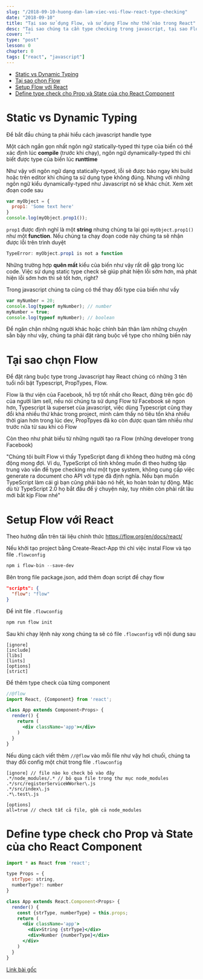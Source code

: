 ```yaml
---
slug: "/2018-09-10-huong-dan-lam-viec-voi-flow-react-type-checking"
date: "2018-09-10"
title: "Tại sao sử dụng Flow, và sử dụng Flow như thế nào trong React"
desc: "Tại sao chúng ta cần type checking trong javascript, tại sao Flow lại là lựa chọn của nhiều developer hiện nay"
cover: ""
type: "post"
lesson: 0
chapter: 0
tags: ["react", "javascript"]
---
```


<!-- TOC -->

- [Static vs Dynamic Typing](#static-vs-dynamic-typing)
- [Tại sao chọn Flow](#tại-sao-chọn-flow)
- [Setup Flow với React](#setup-flow-với-react)
- [Define type check cho Prop và State của cho React Component](#define-type-check-cho-prop-và-state-của-cho-react-component)

<!-- /TOC -->

# Static vs Dynamic Typing

Để bắt đầu chúng ta phải hiểu cách javascript handle type

Một cách ngắn gọn nhất ngôn ngữ statically-typed thì type của biến có thể xác định lúc **compile** (trước khi chạy), ngôn ngữ dynamically-typed thì chỉ biết được type của biến lúc **runttime**

Như vậy với ngôn ngữ dạng statically-typed, lỗi sẽ được báo ngay khi build hoặc trên editor khi chúng ta sử dụng type không đúng. Nhưng với những ngôn ngữ kiểu dynamically-typed như Javascript nó sẽ khác chút. Xem xét đoạn code sau

```js
var myObject = {
  prop1: 'Some text here'
}
console.log(myObject.prop1());
```

`prop1` được định nghĩ là một **string** nhưng chúng ta lại gọi `myObject.prop1()` như một **function**. Nếu chúng ta chạy đoạn code này chúng ta sẽ nhận được lỗi trên trình duyệt

```powershell
TypeError: myObject.prop1 is not a function
```

Những trường hợp **quên mất** kiểu của biến như vậy rất dễ gặp trong lúc code. Việc sử dụng static type check sẽ giúp phát hiện lỗi sớm hơn, mà phát hiện lỗi sớm hơn thì sẽ tốt hơn, right?

Trong javascript chúng ta cũng có thể thay đổi type của biến như vầy

```js
var myNumber = 20;
console.log(typeof myNumber); // number
myNumber = true;
console.log(typeof myNumber); // boolean
```

Để ngăn chặn những người khác hoặc chỉnh bản thân làm những chuyện sằn bậy như vậy, chúng ta phải đặt ràng buộc về type cho những biến này

# Tại sao chọn Flow

Để đặt ràng buộc type trong Javascript hay React chúng có những 3 tên tuổi nổi bật Typescript, PropTypes, Flow.

Flow là thư viện của Facebook, hỗ trợ tốt nhất cho React, đứng trên góc độ của người làm sell, nếu nói chúng ta sử dụng Flow từ Facebook sẽ ngon hơn, Typescript là superset của javascript, việc dùng Typescript cũng thay đổi khá nhiều thứ khác trong project, mình cảm thấy nó tiêu tốn khá nhiều thời gian hơn trong lúc dev, PropTpyes đã ko còn được quan tâm nhiều như trước nữa từ sau khi có Flow

Còn theo như phát biểu từ những người tạo ra Flow (những developer trong Facebook)

"Chúng tôi built Flow vì thấy TypeScript đang đi không theo hướng mà công động mong đợi. Ví dụ, TypeScript cố tính không muốn đi theo hướng tập trung vào vấn đề type checking như một type system, không cung cấp việc generate ra document cho API với type đã định nghĩa. Nếu bạn muốn TypeScript làm cái gì bạn cũng phải bảo nó hết, ko hoàn toàn tự động. Mặc dù từ TypeScript 2.0 họ bắt đầu để ý chuyện này, tuy nhiên còn phải rất lâu mới bắt kịp Flow nhé"

# Setup Flow với React

Theo hướng dẫn trên tài liệu chính thức https://flow.org/en/docs/react/

Nếu khởi tạo project bằng Create-React-App thì chỉ việc instal Flow và tạo file `.flowconfig`

```powershell
npm i flow-bin --save-dev
```

Bên trong file package.json, add thêm đoạn script để chạy flow

```json
"scripts": {
  "flow": "flow"
}
```

Để init file `.flowconfig`

```powershell
npm run flow init
```

Sau khi chạy lệnh này xong chúng ta sẽ có file `.flowconfig` với nội dung sau

```
[ignore]
[include]
[libs]
[lints]
[options]
[strict]
```

Để thêm type check của từng component

```jsx
//@flow
import React, {Component} from 'react';

class App extends Component<Props> {
  render() {
    return (
      <div className='app'></div>
    )
  }
}
```

Nếu dùng cách viết thêm `//@flow` vào mỗi file như vậy hơi chuối, chúng ta thay đổi config một chút trong file `.flowconfig`

```
[ignore] // file nào ko check bỏ vào đây
.*/node_modules/.* // bỏ qua file trong thư mục node_modules
.*/src/registerServiceWWorker\.js
.*/src/index\.js
.*\.test\.js

[options]
all=true // check tất cả file, gồm cả node_modules
```

# Define type check cho Prop và State của cho React Component

```jsx
import * as React from 'react';

type Props = {
  strType: string,
  numberType?: number
}

class App extends React.Component<Props> {
  render() {
    const {strType, numberType} = this.props;
    return (
      <div className='app'>
        <div>String {strType}</div>
        <div>Number {numberType}</div>
      </div>
    )
  }
}
```

[Link bài gốc](https://www.lullabot.com/articles/flow-for-static-type-checking-javascript)